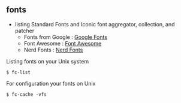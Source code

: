 ## fonts
- listing Standard Fonts and Iconic font aggregator, collection, and patcher </br>
  - Fonts from Google : [Google Fonts](https://fonts.google.com/)
  - Font Awesome : [Font Awesome](https://fontawesome.com/)
  - Nerd Fonts : [Nerd Fonts](https://www.nerdfonts.com/)

Listing fonts on your Unix system
```shell
$ fc-list
```
For configuration your fonts on Unix
```shell
$ fc-cache -vfs
```
